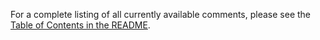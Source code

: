 For a complete listing of all currently available comments, please see the [Table of Contents in the README](README.md).
